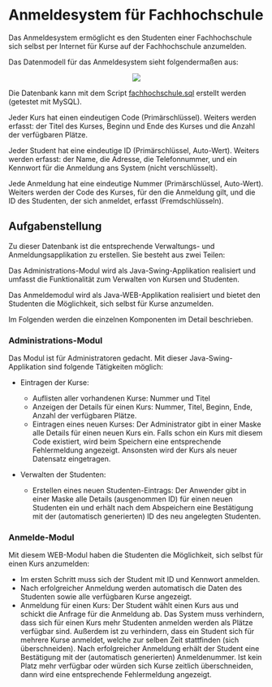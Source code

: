 # Anmeldesystem für Fachhochschule #

Das Anmeldesystem ermöglicht es den Studenten einer Fachhochschule sich selbst per Internet für Kurse auf der Fachhochschule anzumelden.

Das Datenmodell für das Anmeldesystem sieht folgendermaßen aus:

<p align='center'>
<img src='http://pr-gse.googlecode.com/svn/wiki/uebungen/images/fachhochschule.png' />
</p>

Die Datenbank kann mit dem Script [fachhochschule.sql](http://pr-gse.googlecode.com/svn/wiki/uebungen/data/fachhochschule.sql) erstellt werden (getestet mit MySQL).

Jeder Kurs hat einen eindeutigen Code (Primärschlüssel). Weiters werden erfasst: der Titel des Kurses, Beginn und Ende des Kurses und die Anzahl der verfügbaren Plätze.

Jeder Student hat eine eindeutige ID (Primärschlüssel, Auto-Wert). Weiters werden erfasst: der Name, die Adresse, die Telefonnummer, und ein Kennwort für die Anmeldung ans System (nicht verschlüsselt).

Jede Anmeldung hat eine eindeutige Nummer (Primärschlüssel, Auto-Wert). Weiters werden der Code des Kurses, für den die Anmeldung gilt, und die ID des Studenten, der sich anmeldet, erfasst (Fremdschlüsseln).

## Aufgabenstellung ##

Zu dieser Datenbank ist  die entsprechende Verwaltungs- und Anmeldungsapplikation zu erstellen. Sie besteht aus zwei Teilen:

Das Administrations-Modul wird als Java-Swing-Applikation realisiert und umfasst die Funktionalität zum Verwalten von Kursen und Studenten.

Das Anmeldemodul wird als Java-WEB-Applikation realisiert und bietet den Studenten die Möglichkeit, sich selbst für Kurse anzumelden.

Im Folgenden werden die einzelnen Komponenten im Detail beschrieben.


### Administrations-Modul ###

Das Modul ist für Administratoren gedacht. Mit dieser Java-Swing-Applikation sind folgende Tätigkeiten möglich:

  * Eintragen der Kurse:
    * Auflisten aller vorhandenen Kurse: Nummer und Titel
    * Anzeigen der Details für einen Kurs: Nummer, Titel, Beginn, Ende, Anzahl der verfügbaren Plätze.
    * Eintragen eines neuen Kurses: Der Administrator gibt in einer Maske alle Details für einen neuen Kurs ein. Falls schon ein Kurs mit diesem Code existiert, wird beim Speichern eine entsprechende Fehlermeldung angezeigt. Ansonsten wird der Kurs als neuer Datensatz eingetragen.

  * Verwalten der Studenten:
    * Erstellen eines neuen Studenten-Eintrags: Der Anwender gibt in einer Maske alle Details (ausgenommen ID) für einen neuen Studenten ein und erhält nach dem Abspeichern eine Bestätigung mit der (automatisch generierten) ID des neu angelegten Studenten.


### Anmelde-Modul ###

Mit diesem WEB-Modul haben die Studenten die Möglichkeit, sich selbst für einen Kurs anzumelden:

  * Im ersten Schritt muss sich der Student mit ID und Kennwort anmelden.
  * Nach erfolgreicher Anmeldung werden automatisch die Daten des Studenten sowie alle verfügbaren Kurse angezeigt.
  * Anmeldung für einen Kurs: Der Student wählt einen Kurs aus und schickt die Anfrage für die Anmeldung ab. Das System muss verhindern, dass sich für einen Kurs mehr Studenten anmelden werden als Plätze verfügbar sind. Außerdem ist zu verhindern, dass ein Student sich für mehrere Kurse anmeldet, welche zur selben Zeit stattfinden (sich überschneiden). Nach erfolgreicher Anmeldung erhält der Student eine Bestätigung mit der (automatisch generierten) Anmeldenummer. Ist kein Platz mehr verfügbar oder würden sich Kurse zeitlich überschneiden, dann wird eine entsprechende Fehlermeldung angezeigt.

